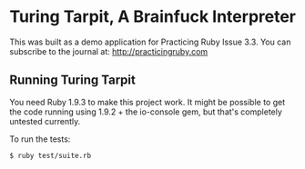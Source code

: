 # Turing Tarpit, A Brainfuck Interpreter

This was built as a demo application for Practicing Ruby Issue 3.3. You can
subscribe to the journal at: http://practicingruby.com

## Running Turing Tarpit

You need Ruby 1.9.3 to make this project work. It might be possible to get the
code running using 1.9.2 + the io-console gem, but that's completely untested
currently.

To run the tests:

    $ ruby test/suite.rb
